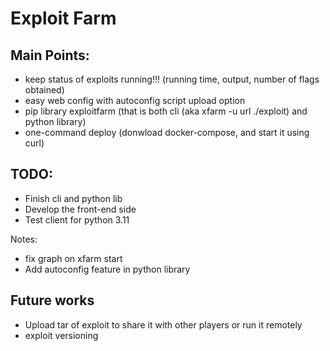 # Exploit Farm

## Main Points:
- keep status of exploits running!!! (running time, output, number of flags obtained)
- easy web config with autoconfig script upload option
- pip library exploitfarm (that is both cli (aka xfarm -u url ./exploit) and python library)
- one-command deploy (donwload docker-compose, and start it using curl)

## TODO:
- Finish cli and python lib
- Develop the front-end side
- Test client for python 3.11

Notes:
- fix graph on xfarm start
- Add autoconfig feature in python library

## Future works
- Upload tar of exploit to share it with other players or run it remotely
- exploit versioning


